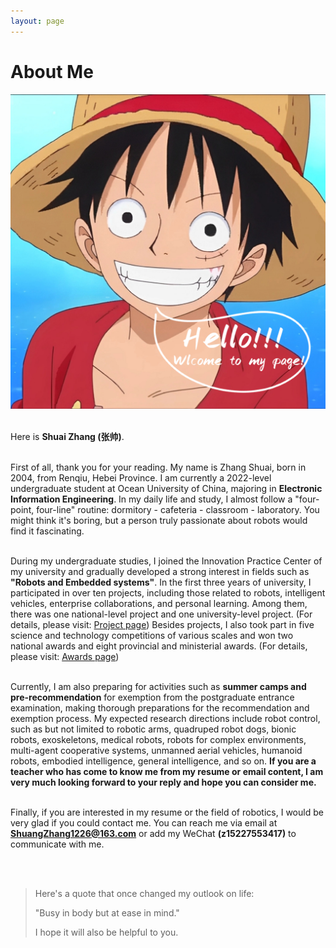 ```yaml
---
layout: page
---
```


# About Me


<img src="/images/Hello.jpg"  alt=/images/Hello class="floatpic" with="1000">

<br>Here is **Shuai Zhang (张帅)**.

<br>First of all, thank you for your reading. My name is Zhang Shuai, born in 2004, from Renqiu, Hebei Province. I am currently a 2022-level undergraduate student at Ocean University of China, majoring in **Electronic Information Engineering**. In my daily life and study, I almost follow a "four-point, four-line" routine: dormitory - cafeteria - classroom - laboratory. You might think it's boring, but a person truly passionate about robots would find it fascinating. 

<br>During my undergraduate studies, I joined the Innovation Practice Center of my university and gradually developed a strong interest in fields such as **"Robots and Embedded systems"**. In the first three years of university, I participated in over ten projects, including those related to robots, intelligent vehicles, enterprise collaborations, and personal learning. Among them, there was one national-level project and one university-level project. (For details, please visit: [Project page](https://fengwuyunshang.github.io/projects/)) Besides projects, I also took part in five science and technology competitions of various scales and won two national awards and eight provincial and ministerial awards. (For details, please visit: [Awards page](https://fengwuyunshang.github.io/awards/)) 

<br>Currently, I am also preparing for activities such as **summer camps and pre-recommendation** for exemption from the postgraduate entrance examination, making thorough preparations for the recommendation and exemption process. My expected research directions include robot control, such as but not limited to robotic arms, quadruped robot dogs, bionic robots, exoskeletons, medical robots, robots for complex environments, multi-agent cooperative systems, unmanned aerial vehicles, humanoid robots, embodied intelligence, general intelligence, and so on. **If you are a teacher who has come to know me from my resume or email content, I am very much looking forward to your reply and hope you can consider me.**

<br>Finally, if you are interested in my resume or the field of robotics, I would be very glad if you could contact me. You can reach me via email at **ShuangZhang1226@163.com** or add my WeChat **(z15227553417)** to communicate with me. 

<br>
<br>

>Here's a quote that once changed my outlook on life: 
>
>"Busy in body but at ease in mind." 
>
>I hope it will also be helpful to you.
